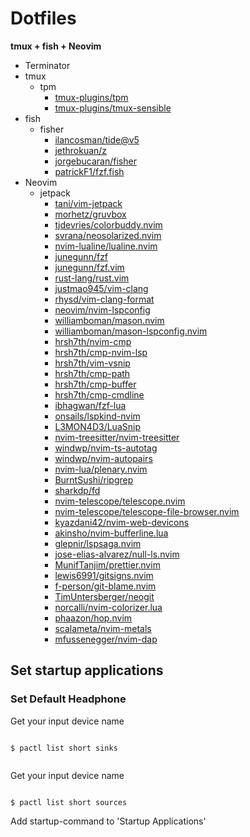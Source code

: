 Dotfiles
===
**tmux + fish + Neovim**

- Terminator
- tmux
  - tpm
    - [tmux-plugins/tpm](https://github.com/tmux-plugins/tpm)
    - [tmux-plugins/tmux-sensible](https://github.com/tmux-plugins/tmux-sensible)
- fish
  - fisher
    - [ilancosman/tide@v5](https://github.com/ilancosman/tide@v5)
    - [jethrokuan/z](https://github.com/jethrokuan/z)
    - [jorgebucaran/fisher](https://github.com/jorgebucaran/fisher)
    - [patrickF1/fzf.fish](https://github.com/patrickF1/fzf.fish)
- Neovim
  - jetpack
    - [tani/vim-jetpack](https://github.com/tani/vim-jetpack)
    - [morhetz/gruvbox](https://github.com/morhetz/gruvbox)
    - [tjdevries/colorbuddy.nvim](https://github.com/tjdevries/colorbuddy.nvim)
    - [svrana/neosolarized.nvim](https://github.com/svrana/neosolarized.nvim)
    - [nvim-lualine/lualine.nvim](https://github.com/nvim-lualine/lualine.nvim)
    - [junegunn/fzf](https://github.com/junegunn/fzf)
    - [junegunn/fzf.vim](https://github.com/junegunn/fzf.vim)
    - [rust-lang/rust.vim](https://github.com/rust-lang/rust.vim)
    - [justmao945/vim-clang](https://github.com/justmao945/vim-clang)
    - [rhysd/vim-clang-format](https://github.com/rhysd/vim-clang-format)
    - [neovim/nvim-lspconfig](https://github.com/neovim/nvim-lspconfig)
    - [williamboman/mason.nvim](https://github.com/williamboman/mason.nvim)
    - [williamboman/mason-lspconfig.nvim](https://github.com/williamboman/mason-lspconfig.nvim)
    - [hrsh7th/nvim-cmp](https://github.com/hrsh7th/nvim-cmp)
    - [hrsh7th/cmp-nvim-lsp](https://github.com/hrsh7th/cmp-nvim-lsp)
    - [hrsh7th/vim-vsnip](https://github.com/hrsh7th/vim-vsnip)
    - [hrsh7th/cmp-path](https://github.com/hrsh7th/cmp-path)
    - [hrsh7th/cmp-buffer](https://github.com/hrsh7th/cmp-buffer)
    - [hrsh7th/cmp-cmdline](https://github.com/hrsh7th/cmp-cmdline)
    - [ibhagwan/fzf-lua](https://github.com/ibhagwan/fzf-lua)
    - [onsails/lspkind-nvim](https://github.com/onsails/lspkind-nvim)
    - [L3MON4D3/LuaSnip](https://github.com/L3MON4D3/LuaSnip)
    - [nvim-treesitter/nvim-treesitter](https://github.com/nvim-treesitter/nvim-treesitter)
    - [windwp/nvim-ts-autotag](https://github.com/windwp/nvim-ts-autotag)
    - [windwp/nvim-autopairs](https://github.com/windwp/nvim-autopairs)
    - [nvim-lua/plenary.nvim](https://github.com/nvim-lua/plenary.nvim)
    - [BurntSushi/ripgrep](https://github.com/BurntSushi/ripgrep)
    - [sharkdp/fd](https://github.com/sharkdp/fd)
    - [nvim-telescope/telescope.nvim](https://github.com/nvim-telescope/telescope.nvim)
    - [nvim-telescope/telescope-file-browser.nvim](https://github.com/nvim-telescope/telescope-file-browser.nvim)
    - [kyazdani42/nvim-web-devicons](https://github.com/kyazdani42/nvim-web-devicons)
    - [akinsho/nvim-bufferline.lua](https://github.com/akinsho/nvim-bufferline.lua)
    - [glepnir/lspsaga.nvim](https://github.com/glepnir/lspsaga.nvim)
    - [jose-elias-alvarez/null-ls.nvim](https://github.com/jose-elias-alvarez/null-ls.nvim)
    - [MunifTanjim/prettier.nvim](https://github.com/MunifTanjim/prettier.nvim)
    - [lewis6991/gitsigns.nvim](https://github.com/lewis6991/gitsigns.nvim)
    - [f-person/git-blame.nvim](https://github.com/f-person/git-blame.nvim)
    - [TimUntersberger/neogit](https://github.com/TimUntersberger/neogit)
    - [norcalli/nvim-colorizer.lua](https://github.com/norcalli/nvim-colorizer.lua)
    - [phaazon/hop.nvim](https://github.com/phaazon/hop.nvim)
    - [scalameta/nvim-metals](https://github.com/scalameta/nvim-metals)
    - [mfussenegger/nvim-dap](https://github.com/mfussenegger/nvim-dap)

## Set startup applications

### Set Default Headphone

Get your input device name

```shell

$ pactl list short sinks


```

Get your input device name

```shell

$ pactl list short sources

```

Add startup-command to 'Startup Applications'

